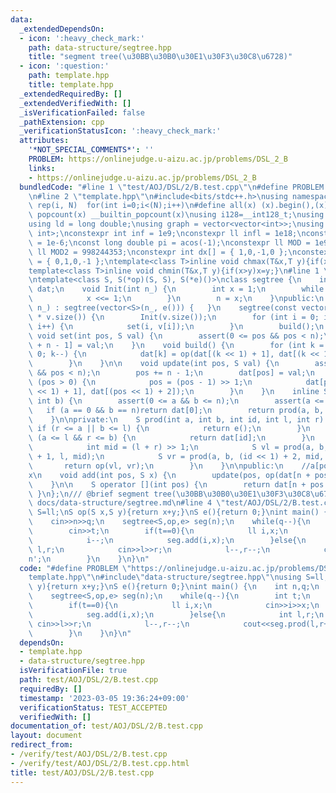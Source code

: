 ```yaml
---
data:
  _extendedDependsOn:
  - icon: ':heavy_check_mark:'
    path: data-structure/segtree.hpp
    title: "segment tree(\u30BB\u30B0\u30E1\u30F3\u30C8\u6728)"
  - icon: ':question:'
    path: template.hpp
    title: template.hpp
  _extendedRequiredBy: []
  _extendedVerifiedWith: []
  _isVerificationFailed: false
  _pathExtension: cpp
  _verificationStatusIcon: ':heavy_check_mark:'
  attributes:
    '*NOT_SPECIAL_COMMENTS*': ''
    PROBLEM: https://onlinejudge.u-aizu.ac.jp/problems/DSL_2_B
    links:
    - https://onlinejudge.u-aizu.ac.jp/problems/DSL_2_B
  bundledCode: "#line 1 \"test/AOJ/DSL/2/B.test.cpp\"\n#define PROBLEM \"https://onlinejudge.u-aizu.ac.jp/problems/DSL_2_B\"\
    \n#line 2 \"template.hpp\"\n#include<bits/stdc++.h>\nusing namespace std;\n#define\
    \ rep(i, N)  for(int i=0;i<(N);i++)\n#define all(x) (x).begin(),(x).end()\n#define\
    \ popcount(x) __builtin_popcount(x)\nusing i128=__int128_t;\nusing ll = long long;\n\
    using ld = long double;\nusing graph = vector<vector<int>>;\nusing P = pair<int,\
    \ int>;\nconstexpr int inf = 1e9;\nconstexpr ll infl = 1e18;\nconstexpr ld eps\
    \ = 1e-6;\nconst long double pi = acos(-1);\nconstexpr ll MOD = 1e9 + 7;\nconstexpr\
    \ ll MOD2 = 998244353;\nconstexpr int dx[] = { 1,0,-1,0 };\nconstexpr int dy[]\
    \ = { 0,1,0,-1 };\ntemplate<class T>inline void chmax(T&x,T y){if(x<y)x=y;}\n\
    template<class T>inline void chmin(T&x,T y){if(x>y)x=y;}\n#line 1 \"data-structure/segtree.hpp\"\
    \ntemplate<class S, S(*op)(S, S), S(*e)()>\nclass segtree {\n    int n;\n    vector<S>\
    \ dat;\n    void Init(int n_) {\n        int x = 1;\n        while (n_ > x) {\n\
    \            x <<= 1;\n        }\n        n = x;\n    }\npublic:\n    segtree(int\
    \ n_) : segtree(vector<S>(n_, e())) {   }\n    segtree(const vector<S>& v) :dat(4\
    \ * v.size()) {\n        Init(v.size());\n        for (int i = 0; i < v.size();\
    \ i++) {\n            set(i, v[i]);\n        }\n        build();\n    }\n    inline\
    \ void set(int pos, S val) {\n        assert(0 <= pos && pos < n);\n        dat[pos\
    \ + n - 1] = val;\n    }\n    void build() {\n        for (int k = n - 2; k >=\
    \ 0; k--) {\n            dat[k] = op(dat[(k << 1) + 1], dat[(k << 1) + 2]);\n\
    \        }\n    }\n\n    void update(int pos, S val) {\n        assert(0 <= pos\
    \ && pos < n);\n        pos += n - 1;\n        dat[pos] = val;\n        while\
    \ (pos > 0) {\n            pos = (pos - 1) >> 1;\n            dat[pos] = op(dat[(pos\
    \ << 1) + 1], dat[(pos << 1) + 2]);\n        }\n    }\n    inline S prod(int a,\
    \ int b) {\n        assert(0 <= a && b <= n);\n        assert(a <= b);\n     \
    \   if (a == 0 && b == n)return dat[0];\n        return prod(a, b, 0, 0, n);\n\
    \    }\n\nprivate:\n    S prod(int a, int b, int id, int l, int r) {\n       \
    \ if (r <= a || b <= l) {\n            return e();\n        }\n        else if\
    \ (a <= l && r <= b) {\n            return dat[id];\n        }\n        else {\n\
    \            int mid = (l + r) >> 1;\n            S vl = prod(a, b, (id << 1)\
    \ + 1, l, mid);\n            S vr = prod(a, b, (id << 1) + 2, mid, r);\n     \
    \       return op(vl, vr);\n        }\n    }\n\npublic:\n    //a[pos] <- a[pos]\u30FB\
    x\n    void add(int pos, S x) {\n        update(pos, op(dat[n + pos - 1], x));\n\
    \    }\n\n    S operator [](int pos) {\n        return dat[n + pos - 1];\n   \
    \ }\n};\n/// @brief segment tree(\u30BB\u30B0\u30E1\u30F3\u30C8\u6728)\n///@docs\
    \ docs/data-structure/segtree.md\n#line 4 \"test/AOJ/DSL/2/B.test.cpp\"\nusing\
    \ S=ll;\nS op(S x,S y){return x+y;}\nS e(){return 0;}\nint main() {\n    int n,q;\n\
    \    cin>>n>>q;\n    segtree<S,op,e> seg(n);\n    while(q--){\n        int t;\n\
    \        cin>>t;\n        if(t==0){\n            ll i,x;\n            cin>>i>>x;\n\
    \            i--;\n            seg.add(i,x);\n        }else{\n            int\
    \ l,r;\n            cin>>l>>r;\n            l--,r--;\n            cout<<seg.prod(l,r+1)<<'\\\
    n';\n        }\n    }\n}\n"
  code: "#define PROBLEM \"https://onlinejudge.u-aizu.ac.jp/problems/DSL_2_B\"\n#include\"\
    template.hpp\"\n#include\"data-structure/segtree.hpp\"\nusing S=ll;\nS op(S x,S\
    \ y){return x+y;}\nS e(){return 0;}\nint main() {\n    int n,q;\n    cin>>n>>q;\n\
    \    segtree<S,op,e> seg(n);\n    while(q--){\n        int t;\n        cin>>t;\n\
    \        if(t==0){\n            ll i,x;\n            cin>>i>>x;\n            i--;\n\
    \            seg.add(i,x);\n        }else{\n            int l,r;\n           \
    \ cin>>l>>r;\n            l--,r--;\n            cout<<seg.prod(l,r+1)<<'\\n';\n\
    \        }\n    }\n}\n"
  dependsOn:
  - template.hpp
  - data-structure/segtree.hpp
  isVerificationFile: true
  path: test/AOJ/DSL/2/B.test.cpp
  requiredBy: []
  timestamp: '2023-03-05 19:36:24+09:00'
  verificationStatus: TEST_ACCEPTED
  verifiedWith: []
documentation_of: test/AOJ/DSL/2/B.test.cpp
layout: document
redirect_from:
- /verify/test/AOJ/DSL/2/B.test.cpp
- /verify/test/AOJ/DSL/2/B.test.cpp.html
title: test/AOJ/DSL/2/B.test.cpp
---
```

